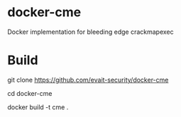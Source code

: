 # docker-cme
Docker implementation for bleeding edge crackmapexec

# Build
git clone https://github.com/evait-security/docker-cme

cd docker-cme

docker build -t cme .
